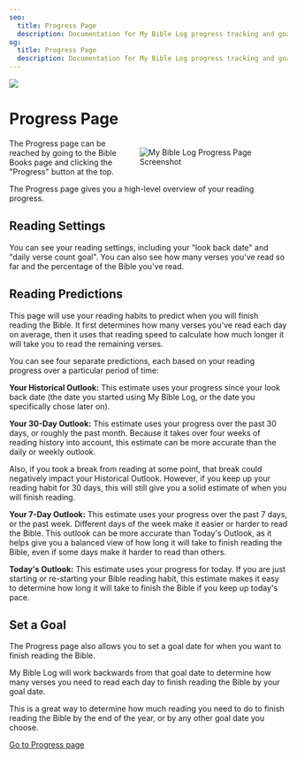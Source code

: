 ```yaml
---
seo:
  title: Progress Page
  description: Documentation for My Bible Log progress tracking and goal setting features
og:
  title: Progress Page
  description: Documentation for My Bible Log progress tracking and goal setting features
---
```


![](/share.jpg)

# Progress Page

<div style="width: 50%; float: right; margin: 1rem">
  <img alt="My Bible Log Progress Page Screenshot" src="/screenshots/sc13-progress.jpg" />
</div>

The Progress page can be reached by going to the Bible Books page and clicking the "Progress" button at the top.

The Progress page gives you a high-level overview of your reading progress.

## Reading Settings

You can see your reading settings, including your "look back date" and "daily verse count goal".
You can also see how many verses you've read so far and the percentage of the Bible you've read.

## Reading Predictions

This page will use your reading habits to predict when you will finish reading the Bible.
It first determines how many verses you've read each day on average, then it uses that reading speed
to calculate how much longer it will take you to read the remaining verses.

You can see four separate predictions, each based on your reading progress over a particular period of time:

**Your Historical Outlook:**
This estimate uses your progress since your look back date (the date you started using My Bible Log, or the date you specifically chose later on).

**Your 30-Day Outlook:**
This estimate uses your progress over the past 30 days, or roughly the past month.
Because it takes over four weeks of reading history into account, this estimate can be more accurate than the daily or weekly outlook.

Also, if you took a break from reading at some point, that break could negatively impact your Historical Outlook.
However, if you keep up your reading habit for 30 days, this will still give you a solid estimate of when you will finish reading.

**Your 7-Day Outlook:**
This estimate uses your progress over the past 7 days, or the past week.
Different days of the week make it easier or harder to read the Bible.
This outlook can be more accurate than Today's Outlook, as it helps give you a balanced view
of how long it will take to finish reading the Bible, even if some days make it harder to read than others.

**Today's Outlook:**
This estimate uses your progress for today.
If you are just starting or re-starting your Bible reading habit, this estimate makes it easy
to determine how long it will take to finish the Bible if you keep up today's pace.

## Set a Goal

The Progress page also allows you to set a goal date for when you want to finish reading the Bible.

My Bible Log will work backwards from that goal date to determine how many verses you need to read each day
to finish reading the Bible by your goal date.

This is a great way to determine how much reading you need to do to finish reading the Bible by the end of the year,
or by any other goal date you choose.

<div class="buttons">
  <a class="button is-light" href="/progress">Go to Progress page</a>
</div>
